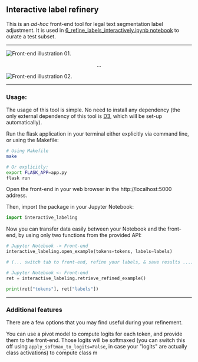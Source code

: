 ## Interactive label refinery
This is an *ad-hoc* front-end tool for legal text segmentation label adjustment. It is used in [6_refine_labels_interactively.ipynb notebook](../6_refine_labels_interactively.ipynb) to curate a test subset.

---

<img src="./images/refinery_img_01.png" alt="Front-end illustration 01."></img>
<p align="center">...</p>
<img src="./images/refinery_img_02.png" alt="Front-end illustration 02."></img>

---

### Usage:
The usage of this tool is simple. No need to install any dependency (the only external dependency of this tool is [D3](https://d3js.org/), which will be set-up automatically).

Run the flask application in your terminal either explicitly via command line, or using the Makefile:
```bash
# Using Makefile
make

# Or explicitly:
export FLASK_APP=app.py
flask run
```

Open the front-end in your web browser in the http://localhost:5000 address.

Then, import the package in your Jupyter Notebook:
```python
import interactive_labeling
```

Now you can transfer data easily between your Notebook and the front-end, by using only two functions from the provided API:
```python
# Jupyter Notebook -> Front-end
interactive_labeling.open_example(tokens=tokens, labels=labels)

# (... switch tab to front-end, refine your labels, & save results ...)

# Jupyter Notebook <- Front-end
ret = interactive_labeling.retrieve_refined_example()

print(ret["tokens"], ret["labels"])
```

---

### Additional features
There are a few options that you may find useful during your refinement.

You can use a pivot model to compute logits for each token, and provide them to the front-end. Those logits will be softmaxed (you can switch this off using `apply_softmax_to_logits=False`, in case your "logits" are actually class activations) to compute class m